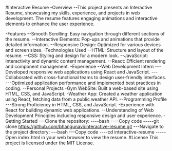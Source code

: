 #Interactive Resume
-Overview
--This project presents an Interactive Resume, showcasing my skills, experience, and projects in web development. The resume features engaging animations and interactive elements to enhance the user experience.

-Features
--Smooth Scrolling: Easy navigation through different sections of the resume.
--Interactive Elements: Pop-ups and animations that provide detailed information.
--Responsive Design: Optimized for various devices and screen sizes.
-Technologies Used
--HTML: Structure and layout of the resume.
--CSS: Styling and design for a modern look.
--JavaScript: Interactivity and dynamic content management.
--React: Efficient rendering and component management.
-Experience
--Web Development Intern
---Developed responsive web applications using React and JavaScript.
---Collaborated with cross-functional teams to design user-friendly interfaces.
---Optimized application performance and implemented best practices in coding.
--Personal Projects
-Gym WebSite: Built a web-based site using HTML, CSS, and JavaScript.
-Weather App: Created a weather application using React, fetching data from a public weather API.
--Programming Profile
---Strong Proficiency in HTML, CSS, and JavaScript.
-Experience with React for building dynamic web applications.
--Understanding of Web Development Principles including responsive design and user experience.
-Getting Started
---Clone the repository:
----bash
----Copy code
-----git clone https://github.com/bhangunavi/interactive-resume.git
---Navigate to the project directory:
---bash
---Copy code
----cd interactive-resume
-----Open index.html in your web browser to view the resume.
#License
This project is licensed under the MIT License.







